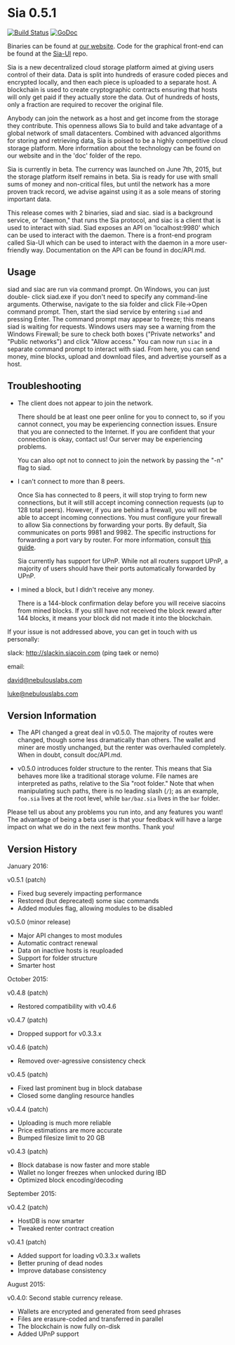 Sia 0.5.1
=========

[![Build Status](https://travis-ci.org/NebulousLabs/Sia.svg?branch=master)](https://travis-ci.org/NebulousLabs/Sia)
[![GoDoc](https://godoc.org/github.com/NebulousLabs/Sia?status.svg)](https://godoc.org/github.com/NebulousLabs/Sia)

Binaries can be found at [our website](http://siacoin.com). Code for the graphical front-end can be found at the [Sia-UI](https://github.com/NebulousLabs/Sia-UI) repo.

Sia is a new decentralized cloud storage platform aimed at giving users control
of their data. Data is split into hundreds of erasure coded pieces and
encrypted locally, and then each piece is uploaded to a separate host. A
blockchain is used to create cryptographic contracts ensuring that hosts will
only get paid if they actually store the data. Out of hundreds of hosts, only a
fraction are required to recover the original file.

Anybody can join the network as a host and get income from the storage they
contribute. This openness allows Sia to build and take advantage of a global
network of small datacenters. Combined with advanced algorithms for storing and
retrieving data, Sia is poised to be a highly competitive cloud storage
platform. More information about the technology can be found on our website and
in the 'doc' folder of the repo.

Sia is currently in beta. The currency was launched on June 7th, 2015, but the
storage platform itself remains in beta. Sia is ready for use with small sums
of money and non-critical files, but until the network has a more proven track
record, we advise against using it as a sole means of storing important data.

This release comes with 2 binaries, siad and siac. siad is a background
service, or "daemon," that runs the Sia protocol, and siac is a client that is
used to interact with siad. Siad exposes an API on 'localhost:9980' which can
be used to interact with the daemon. There is a front-end program called Sia-UI
which can be used to interact with the daemon in a more user-friendly way.
Documentation on the API can be found in doc/API.md.

Usage
-----

siad and siac are run via command prompt. On Windows, you can just double-
click siad.exe if you don't need to specify any command-line arguments.
Otherwise, navigate to the sia folder and click File->Open command prompt.
Then, start the siad service by entering `siad` and pressing Enter. The
command prompt may appear to freeze; this means siad is waiting for requests.
Windows users may see a warning from the Windows Firewall; be sure to check
both boxes ("Private networks" and "Public networks") and click "Allow
access." You can now run `siac` in a separate command prompt to interact with
siad. From here, you can send money, mine blocks, upload and download
files, and advertise yourself as a host.

Troubleshooting
---------------

- The client does not appear to join the network.

  There should be at least one peer online for you to connect to, so if you
  cannot connect, you may be experiencing connection issues. Ensure that you
  are connected to the Internet. If you are confident that your connection is
  okay, contact us! Our server may be experiencing problems.

  You can also opt not to connect to join the network by passing the "-n" flag
  to siad.

- I can't connect to more than 8 peers.

  Once Sia has connected to 8 peers, it will stop trying to form new
  connections, but it will still accept incoming connection requests (up to 128
  total peers). However, if you are behind a firewall, you will not be able to
  accept incoming connections. You must configure your firewall to allow Sia
  connections by forwarding your ports. By default, Sia communicates on ports
  9981 and 9982. The specific instructions for forwarding a port vary by
  router. For more information, consult [this guide](http://portfoward.com).

  Sia currently has support for UPnP. While not all routers support UPnP, a
  majority of users should have their ports automatically forwarded by UPnP.

- I mined a block, but I didn't receive any money.

  There is a 144-block confirmation delay before you will receive siacoins from
  mined blocks. If you still have not received the block reward after 144
  blocks, it means your block did not made it into the blockchain.

If your issue is not addressed above, you can get in touch with us personally:

  slack: http://slackin.siacoin.com (ping taek or nemo)

  email:
  
  david@nebulouslabs.com
  
  luke@nebulouslabs.com

Version Information
-------------------

- The API changed a great deal in v0.5.0. The majority of routes were changed,
  though some less dramatically than others. The wallet and miner are mostly
  unchanged, but the renter was overhauled completely. When in doubt, consult
  doc/API.md.

- v0.5.0 introduces folder structure to the renter. This means that Sia behaves
  more like a traditional storage volume. File names are interpreted as paths,
  relative to the Sia "root folder." Note that when manipulating such paths,
  there is no leading slash (`/`); as an example, `foo.sia` lives at the root
  level, while `bar/baz.sia` lives in the `bar` folder.

Please tell us about any problems you run into, and any features you want! The
advantage of being a beta user is that your feedback will have a large impact
on what we do in the next few months. Thank you!

Version History
---------------

January 2016:

v0.5.1 (patch)
- Fixed bug severely impacting performance
- Restored (but deprecated) some siac commands
- Added modules flag, allowing modules to be disabled

v0.5.0 (minor release)
- Major API changes to most modules
- Automatic contract renewal
- Data on inactive hosts is reuploaded
- Support for folder structure
- Smarter host

October 2015:

v0.4.8 (patch)
- Restored compatibility with v0.4.6

v0.4.7 (patch)
- Dropped support for v0.3.3.x

v0.4.6 (patch)
- Removed over-agressive consistency check

v0.4.5 (patch)
- Fixed last prominent bug in block database
- Closed some dangling resource handles

v0.4.4 (patch)
- Uploading is much more reliable
- Price estimations are more accurate
- Bumped filesize limit to 20 GB

v0.4.3 (patch)
- Block database is now faster and more stable
- Wallet no longer freezes when unlocked during IBD
- Optimized block encoding/decoding

September 2015:

v0.4.2 (patch)
- HostDB is now smarter
- Tweaked renter contract creation

v0.4.1 (patch)
- Added support for loading v0.3.3.x wallets
- Better pruning of dead nodes
- Improve database consistency

August 2015:

v0.4.0: Second stable currency release.
- Wallets are encrypted and generated from seed phrases
- Files are erasure-coded and transferred in parallel
- The blockchain is now fully on-disk
- Added UPnP support
